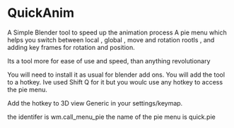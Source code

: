 # QuickAnim
A Simple Blender tool to speed up the animation process
A pie menu which helps you switch between local , global , move and rotation rootls , and adding key frames for rotation and position. 

Its a tool more for ease of use and speed, than anything revolutionary

You will need to install it as usual for blender add ons.
You will add the tool to a hotkey. Ive used Shift Q for it but you woulc use any hotkey to access the pie menu.

Add the hotkey to 3D view Generic in your settings/keymap.

the identifer is wm.call_menu_pie
the name of the pie menu is quick.pie
